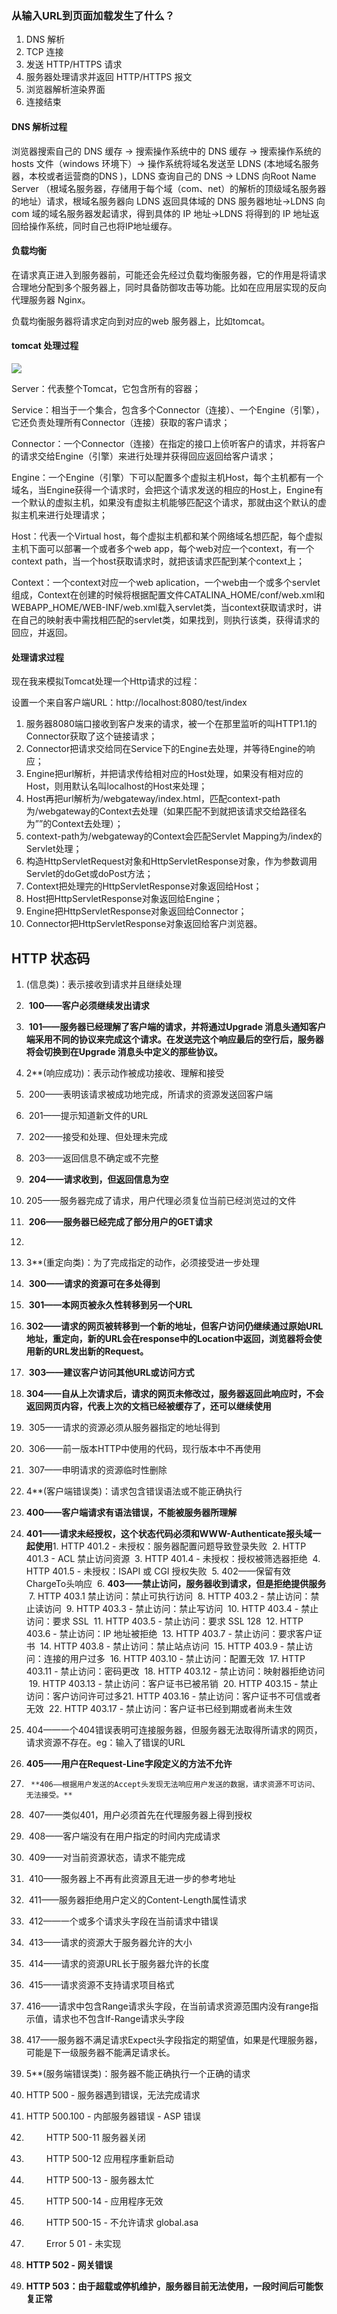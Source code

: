 ### 从输入URL到页面加载发生了什么？

1. DNS 解析
2. TCP 连接
3. 发送 HTTP/HTTPS 请求
4. 服务器处理请求并返回 HTTP/HTTPS  报文
5. 浏览器解析渲染界面
6. 连接结束

#### DNS 解析过程

浏览器搜索自己的 DNS 缓存  → 搜索操作系统中的 DNS 缓存 → 搜索操作系统的 hosts 文件（windows 环境下）→ 操作系统将域名发送至 LDNS (本地域名服务器，本校或者运营商的DNS )，LDNS 查询自己的 DNS → LDNS 向Root Name Server （根域名服务器，存储用于每个域（com、net）的解析的顶级域名服务器的地址）请求，根域名服务器向 LDNS 返回具体域的 DNS 服务器地址→LDNS 向 com 域的域名服务器发起请求，得到具体的 IP 地址→LDNS 将得到的 IP 地址返回给操作系统，同时自己也将IP地址缓存。

#### 负载均衡

在请求真正进入到服务器前，可能还会先经过负载均衡服务器，它的作用是将请求合理地分配到多个服务器上，同时具备防御攻击等功能。比如在应用层实现的反向代理服务器 Nginx。

负载均衡服务器将请求定向到对应的web 服务器上，比如tomcat。

#### tomcat 处理过程

![](https://raw.githubusercontent.com/objcoding/objcoding.github.io/master/images/tomcat2.png)

Server：代表整个Tomcat，它包含所有的容器；

Service：相当于一个集合，包含多个Connector（连接）、一个Engine（引擎），它还负责处理所有Connector（连接）获取的客户请求；

Connector：一个Connector（连接）在指定的接口上侦听客户的请求，并将客户的请求交给Engine（引擎）来进行处理并获得回应返回给客户请求；

Engine：一个Engine（引擎）下可以配置多个虚拟主机Host，每个主机都有一个域名，当Engine获得一个请求时，会把这个请求发送的相应的Host上，Engine有一个默认的虚拟主机，如果没有虚拟主机能够匹配这个请求，那就由这个默认的虚拟主机来进行处理请求；

Host：代表一个Virtual host，每个虚拟主机都和某个网络域名想匹配，每个虚拟主机下面可以部署一个或者多个web app，每个web对应一个context，有一个context path，当一个host获取请求时，就把该请求匹配到某个context上；

Context：一个context对应一个web aplication，一个web由一个或多个servlet组成，Context在创建的时候将根据配置文件CATALINA_HOME/conf/web.xml和WEBAPP_HOME/WEB-INF/web.xml载入servlet类，当context获取请求时，讲在自己的映射表中需找相匹配的servlet类，如果找到，则执行该类，获得请求的回应，并返回。

#### 处理请求过程

现在我来模拟Tomcat处理一个Http请求的过程：

设置一个来自客户端URL：http://localhost:8080/test/index

1. 服务器8080端口接收到客户发来的请求，被一个在那里监听的叫HTTP1.1的Connector获取了这个链接请求；
2. Connector把请求交给同在Service下的Engine去处理，并等待Engine的响应；
3. Engine把url解析，并把请求传给相对应的Host处理，如果没有相对应的Host，则用默认名叫localhost的Host来处理；
4. Host再把url解析为/webgateway/index.html，匹配context-path为/webgateway的Context去处理（如果匹配不到就把该请求交给路径名为””的Context去处理）；
5. context-path为/webgateway的Context会匹配Servlet Mapping为/index的Servlet处理；
6. 构造HttpServletRequest对象和HttpServletResponse对象，作为参数调用Servlet的doGet或doPost方法；
7. Context把处理完的HttpServletResponse对象返回给Host；
8. Host把HttpServletResponse对象返回给Engine；
9. Engine把HttpServletResponse对象返回给Connector；
10. Connector把HttpServletResponse对象返回给客户浏览器。

## HTTP 状态码

1. (信息类)：表示接收到请求并且继续处理
2. ​    **100——客户必须继续发出请求**
3. ​    **101——服务器已经理解了客户端的请求，并将通过Upgrade 消息头通知客户端采用不同的协议来完成这个请求。在发送完这个响应最后的空行后，服务器将会切换到在Upgrade 消息头中定义的那些协议。**



1.   2**(响应成功)：表示动作被成功接收、理解和接受
2. ​    200——表明该请求被成功地完成，所请求的资源发送回客户端
3. ​    201——提示知道新文件的URL
4. ​    202——接受和处理、但处理未完成
5. ​    203——返回信息不确定或不完整
6. ​    **204——请求收到，但返回信息为空**
7. ​    205——服务器完成了请求，用户代理必须复位当前已经浏览过的文件
8. ​    **206——服务器已经完成了部分用户的GET请求**
9. 
10.   3**(重定向类)：为了完成指定的动作，必须接受进一步处理
11. ​    **300——请求的资源可在多处得到**
12. ​    **301——本网页被永久性转移到另一个URL**
13. ​    **302——请求的网页被转移到一个新的地址，但客户访问仍继续通过原始URL地址，重定向，新的URL会在response中的Location中返回，浏览器将会使用新的URL发出新的Request。**
14. ​    **303——建议客户访问其他URL或访问方式**
15. ​    **304——自从上次请求后，请求的网页未修改过，服务器返回此响应时，不会返回网页内容，代表上次的文档已经被缓存了，还可以继续使用**
16. ​    305——请求的资源必须从服务器指定的地址得到
17. ​    306——前一版本HTTP中使用的代码，现行版本中不再使用
18. ​    307——申明请求的资源临时性删除



1.   4**(客户端错误类)：请求包含错误语法或不能正确执行
2.   ​       **400——客户端请求有语法错误，不能被服务器所理解**
3.   ​       **401——请求未经授权，这个状态代码必须和WWW-Authenticate报头域一起使用**
     ​     1. HTTP 401.2 - 未授权：服务器配置问题导致登录失败
     ​         2. HTTP 401.3 - ACL 禁止访问资源
     ​         3. HTTP 401.4 - 未授权：授权被筛选器拒绝
     ​         4. HTTP 401.5 - 未授权：ISAPI 或 CGI 授权失败
     ​         5. 402——保留有效ChargeTo头响应
     ​         6. **403——禁止访问，服务器收到请求，但是拒绝提供服务**
     ​         7. HTTP 403.1 禁止访问：禁止可执行访问
     ​         8. HTTP 403.2 - 禁止访问：禁止读访问
     ​         9. HTTP 403.3 - 禁止访问：禁止写访问
     ​         10. HTTP 403.4 - 禁止访问：要求 SSL
     ​         11. HTTP 403.5 - 禁止访问：要求 SSL 128
     ​         12. HTTP 403.6 - 禁止访问：IP 地址被拒绝
     ​         13. HTTP 403.7 - 禁止访问：要求客户证书
     ​         14. HTTP 403.8 - 禁止访问：禁止站点访问
     ​         15. HTTP 403.9 - 禁止访问：连接的用户过多
     ​         16. HTTP 403.10 - 禁止访问：配置无效
     ​         17. HTTP 403.11 - 禁止访问：密码更改
     ​         18. HTTP 403.12 - 禁止访问：映射器拒绝访问
     ​         19. HTTP 403.13 - 禁止访问：客户证书已被吊销
     ​         20. HTTP 403.15 - 禁止访问：客户访问许可过多
     ​         21. HTTP 403.16 - 禁止访问：客户证书不可信或者无效
     ​         22. HTTP 403.17 - 禁止访问：客户证书已经到期或者尚未生效

4.   404——一个404错误表明可连接服务器，但服务器无法取得所请求的网页，请求资源不存在。eg：输入了错误的URL
5.   ​    **405——用户在Request-Line字段定义的方法不允许**
6.      **406——根据用户发送的Accept头发现无法响应用户发送的数据，请求资源不可访问、无法接受。**
7.   ​    407——类似401，用户必须首先在代理服务器上得到授权
8.   ​    408——客户端没有在用户指定的时间内完成请求
9.   ​    409——对当前资源状态，请求不能完成
10.   ​    410——服务器上不再有此资源且无进一步的参考地址
11.   ​    411——服务器拒绝用户定义的Content-Length属性请求
12.   ​    412——一个或多个请求头字段在当前请求中错误
13.   ​    413——请求的资源大于服务器允许的大小
14.   ​    414——请求的资源URL长于服务器允许的长度
15.   ​    415——请求资源不支持请求项目格式
16.   ​    416——请求中包含Range请求头字段，在当前请求资源范围内没有range指示值，请求也不包含If-Range请求头字段
17.   417——服务器不满足请求Expect头字段指定的期望值，如果是代理服务器，可能是下一级服务器不能满足请求长。

18.   5**(服务端错误类)：服务器不能正确执行一个正确的请求
19.   HTTP 500 - 服务器遇到错误，无法完成请求
   20.   HTTP 500.100 - 内部服务器错误 - ASP 错误
   21.   ​    　　HTTP 500-11 服务器关闭
   22.   ​    　　HTTP 500-12 应用程序重新启动
   23.   ​    　　HTTP 500-13 - 服务器太忙
   24.   ​    　　HTTP 500-14 - 应用程序无效
   25.   ​    　　HTTP 500-15 - 不允许请求 global.asa
   26.   ​    　　Error 5 01 - 未实现
27.   **HTTP 502 - 网关错误**
28.   **HTTP 503：由于超载或停机维护，服务器目前无法使用，一段时间后可能恢复正常**
